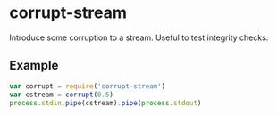 # corrupt-stream

Introduce some corruption to a stream. Useful to test integrity checks.

## Example

```js
var corrupt = require('corrupt-stream')
var cstream = corrupt(0.5)
process.stdin.pipe(cstream).pipe(process.stdout)
```
